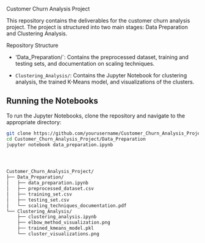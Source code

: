 Customer Churn Analysis Project

This repository contains the deliverables for the customer churn analysis project. The project is structured into two main stages: Data Preparation and Clustering Analysis.

Repository Structure

- 'Data_Preparation/`: Contains the preprocessed dataset, training and testing sets, and documentation on scaling techniques.

- `Clustering_Analysis/`: Contains the Jupyter Notebook for clustering analysis, the trained K-Means model, and visualizations of the clusters.

## Running the Notebooks

To run the Jupyter Notebooks, clone the repository and navigate to the appropriate directory:
```bash
git clone https://github.com/yourusername/Customer_Churn_Analysis_Project.git
cd Customer_Churn_Analysis_Project/Data_Preparation
jupyter notebook data_preparation.ipynb




Customer_Churn_Analysis_Project/
├── Data_Preparation/
│   ├── data_preparation.ipynb
│   ├── preprocessed_dataset.csv
│   ├── training_set.csv
│   ├── testing_set.csv
│   └── scaling_techniques_documentation.pdf
└── Clustering_Analysis/
    ├── clustering_analysis.ipynb
    ├── elbow_method_visualization.png
    ├── trained_kmeans_model.pkl
    └── cluster_visualizations.png